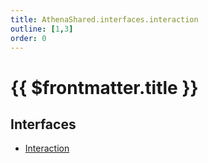 ```yaml
---
title: AthenaShared.interfaces.interaction
outline: [1,3]
order: 0
---
```


# {{ $frontmatter.title }}


## Interfaces

- [Interaction](../interfaces/shared_interfaces_interaction_Interaction.md)

